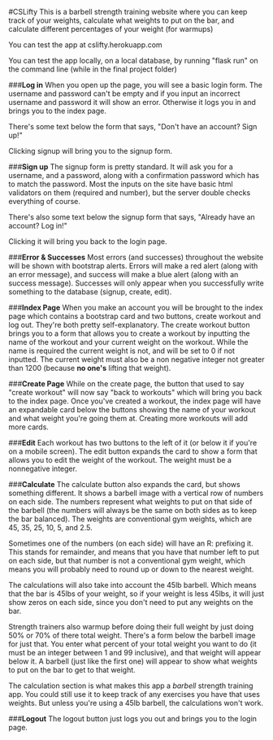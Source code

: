 
#CSLifty
  This is a barbell strength training website where you can keep track of your weights, calculate what
weights to put on the bar, and calculate different percentages of your weight (for warmups)

  You can test the app at cslifty.herokuapp.com

  You can test the app locally, on a local database, by running "flask run" on the command line
(while in the final project folder)

  ###__Log in__
  When you open up the page, you will see a basic login form. The username and password can't be empty and if you
  input an incorrect username and password it will show an error. Otherwise it logs you in and brings you to the
  index page.

  There's some text below the form that says, "Don't have an account? Sign up!"

  Clicking signup will bring you to the signup form.

  ###__Sign up__
  The signup form is pretty standard. It will ask you for a username, and a password, along with a confirmation
password which has to match the password. Most the inputs on the site have basic html validators on them (required
and number), but the server double checks everything of course.

  There's also some text below the signup form that says, "Already have an account? Log in!"

  Clicking it will bring you back to the login page.

  ###__Error & Successes__
  Most errors (and successes) throughout the website will be shown with bootstrap alerts. Errors will make a red
alert (along with an error message), and success will make a blue alert (along with an success message). Successes
will only appear when you successfully write something to the database (signup, create, edit).

  ###__Index Page__
  When you make an account you will be brought to the index page which contains a bootstrap card and two buttons,
create workout and log out. They're both pretty self-explanatory. The create workout button brings you to a form
that allows you to create a workout by inputting the name of the workout and your current weight on the workout.
While the name is required the current weight is not, and will be set to 0 if not inputted. The current weight must
also be a non negative integer not greater than 1200 (because __no one's__ lifting that weight).

  ###__Create Page__
  While on the create page, the button that used to say "create workout" will now say "back to workouts" which
will bring you back to the index page. Once you've created a workout, the index page will have an expandable card
below the buttons showing the name of your workout and what weight you're going them at. Creating more workouts will
add more cards.

  ###__Edit__
  Each workout has two buttons to the left of it (or below it if you're on a mobile screen). The edit button expands
the card to show a form that allows you to edit the weight of the workout. The weight must be a nonnegative integer.

  ###__Calculate__
  The calculate button also expands the card, but shows something different. It shows a barbell image with a
vertical row of numbers on each side. The numbers represent what weights to put on that side of the barbell
(the numbers will always be the same on both sides as to keep the bar balanced). The weights are conventional
gym weights, which are 45, 35, 25, 10, 5, and 2.5.

  Sometimes one of the numbers (on each side) will have an R: prefixing it. This stands for remainder, and
means that you have that number left to put on each side, but that number is not a conventional gym weight, which
means you will probably need to round up or down to the nearest weight.

  The calculations will also take into account the 45lb barbell. Which means that the bar is 45lbs of your weight, so if
your weight is less 45lbs, it will just show zeros on each side, since you don't need to put any weights on the bar.

  Strength trainers also warmup before doing their full weight by just doing 50% or 70% of there total weight.
There's a form below the barbell image for just that. You enter what percent of your total weight you want to do
(it must be an integer between 1 and 99 inclusive), and that weight will appear below it. A barbell (just like the
first one) will appear to show what weights to put on the bar to get to that weight.

  The calculation section is what makes this app a *barbell* strength training app. You could still use it to keep
track of any exercises you have that uses weights. But unless you're using a 45lb barbell, the calculations won't
work.

  ###__Logout__
  The logout button just logs you out and brings you to the login page.
